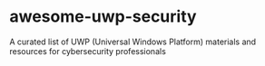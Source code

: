 # awesome-uwp-security
A curated list of UWP (Universal Windows Platform) materials and resources for cybersecurity professionals
